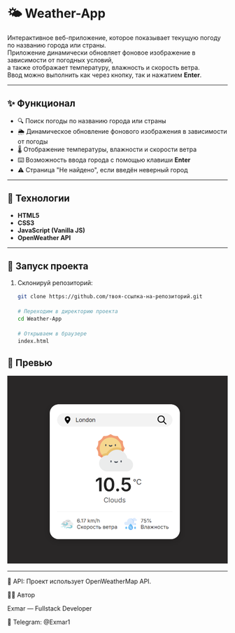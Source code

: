 # 🌤️ Weather-App

Интерактивное веб-приложение, которое показывает текущую погоду по названию города или страны.  
Приложение динамически обновляет фоновое изображение в зависимости от погодных условий,  
а также отображает температуру, влажность и скорость ветра.  
Ввод можно выполнить как через кнопку, так и нажатием **Enter**.

---

## ✨ Функционал

- 🔍 Поиск погоды по названию города или страны  
- 🌦️ Динамическое обновление фонового изображения в зависимости от погоды  
- 🌡️ Отображение температуры, влажности и скорости ветра  
- ⌨️ Возможность ввода города с помощью клавиши **Enter**  
- ⚠️ Страница "Не найдено", если введён неверный город  

---

## 🧠 Технологии

- **HTML5**  
- **CSS3**  
- **JavaScript (Vanilla JS)**  
- **OpenWeather API**

---

## 🚀 Запуск проекта

1. Склонируй репозиторий:
  
   ```bash
   git clone https://github.com/твоя-ссылка-на-репозиторий.git
   
   # Переходим в директорию проекта
   cd Weather-App

   # Открываем в браузере
   index.html
   ```
   
## 📸 Превью 
![Preview](preview.png)

---

🧩 API:
Проект использует OpenWeatherMap API.

👨‍💻 Автор

Exmar — Fullstack Developer

📧 Telegram: @Exmar1
